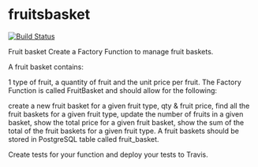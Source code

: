 # fruitsbasket
[![Build Status](https://app.travis-ci.com/Peggymailula/fruitsbasket.svg?branch=main)](https://app.travis-ci.com/Peggymailula/fruitsbasket)

Fruit basket
Create a Factory Function to manage fruit baskets.

A fruit basket contains:

1 type of fruit,
a quantity of fruit
and the unit price per fruit.
The Factory Function is called FruitBasket and should allow for the following:

create a new fruit basket for a given fruit type, qty & fruit price,
find all the fruit baskets for a given fruit type,
update the number of fruits in a given basket,
show the total price for a given fruit basket,
show the sum of the total of the fruit baskets for a given fruit type.
A fruit baskets should be stored in PostgreSQL table called fruit_basket.

Create tests for your function and deploy your tests to Travis.
